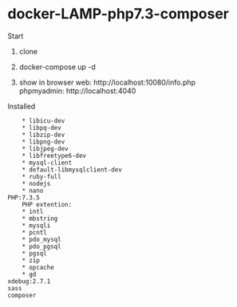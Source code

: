 # docker-LAMP-php7.3-composer
Start

1. clone

2. docker-compose up -d  

3. show in browser web: http://localhost:10080/info.php  
phpmyadmin: http://localhost:4040

Installed

        * libicu-dev  
        * libpq-dev  
        * libzip-dev  
        * libpng-dev  
        * libjpeg-dev  
        * libfreetype6-dev  
        * mysql-client  
        * default-libmysqlclient-dev  
        * ruby-full  
        * nodejs  
        * nano  
    PHP:7.3.5  
        PHP extention:
        * intl  
        * mbstring  
        * mysqli  
        * pcntl  
        * pdo_mysql  
        * pdo_pgsql  
        * pgsql  
        * zip  
        * opcache  
        * gd  
    xdebug:2.7.1  
    sass  
    composer



